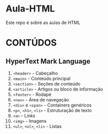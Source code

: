 # Aula-HTML
Este repo é sobre as aulas de HTML

# CONTÚDOS

## HyperText Mark Language



1. `<header>` - Cabeçalho
2. `<main>` - Conteúdo principal
3. `<section>` - Seções de conteúdo
4. `<article>` - Artigos ou bloco de informação
5. `<footer>` - Rodapé
6. `<nav>` - Área de navegação
7. `<div>` e `<span>` - Containers genéricos
8. `<p>`, `<h1>`, `<li>` - Estruturação de texto
9. `<a>` - Links
10. `<img>` - Imagens
11. `<ul>`, `<ol>`, `<li>` - Listas

### 